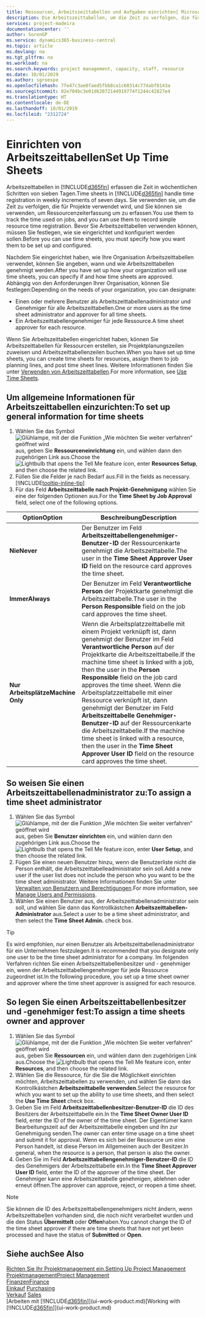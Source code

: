 ```yaml
---
title: Ressourcen, Arbeitszeittabellen und Aufgaben einrichten| Microsoft Docs
description: Die Arbeitszeittabellen, um die Zeit zu verfolgen, die für Projekte verwendet wurde und Ressourcen verwendet wurde und halfen Ihnen mit Projektmanagement, der Stellenbesetzung und der Kapazität
services: project-madeira
documentationcenter: ''
author: SorenGP
ms.service: dynamics365-business-central
ms.topic: article
ms.devlang: na
ms.tgt_pltfrm: na
ms.workload: na
ms.search.keywords: project management, capacity, staff, resource
ms.date: 10/01/2019
ms.author: sgroespe
ms.openlocfilehash: 7fe47c3ae0faed5fbb8ca1c60314c774abf8143a
ms.sourcegitcommit: 02e704bc3e01d62072144919774f1244c42827e4
ms.translationtype: HT
ms.contentlocale: de-DE
ms.lasthandoff: 10/01/2019
ms.locfileid: "2312724"
---
```

# <a name="set-up-time-sheets"></a><span data-ttu-id="89f8d-103">Einrichten von Arbeitszeittabellen</span><span class="sxs-lookup"><span data-stu-id="89f8d-103">Set Up Time Sheets</span></span>
<span data-ttu-id="89f8d-104">Arbeitszeittabellen in [!INCLUDE[d365fin](includes/d365fin_md.md)] erfassen die Zeit in wöchentlichen Schritten von sieben Tagen.</span><span class="sxs-lookup"><span data-stu-id="89f8d-104">Time sheets in [!INCLUDE[d365fin](includes/d365fin_md.md)] handle time registration in weekly increments of seven days.</span></span> <span data-ttu-id="89f8d-105">Sie verwenden sie, um die Zeit zu verfolgen, die für Projekte verwendet wird, und Sie können sie verwenden, um Ressourcenzeiterfassung um zu erfassen.</span><span class="sxs-lookup"><span data-stu-id="89f8d-105">You use them to track the time used on jobs, and you can use them to record simple resource time registration.</span></span> <span data-ttu-id="89f8d-106">Bevor Sie Arbeitszeittabellen verwenden können, müssen Sie festlegen, wie sie eingerichtet und konfiguriert werden sollen.</span><span class="sxs-lookup"><span data-stu-id="89f8d-106">Before you can use time sheets, you must specify how you want them to be set up and configured.</span></span>

<span data-ttu-id="89f8d-107">Nachdem Sie eingerichtet haben, wie Ihre Organisation Arbeitszeittabellen verwendet, können Sie angeben, wann und wie Arbeitszeittabellen genehmigt werden.</span><span class="sxs-lookup"><span data-stu-id="89f8d-107">After you have set up how your organization will use time sheets, you can specify if and how time sheets are approved.</span></span> <span data-ttu-id="89f8d-108">Abhängig von den Anforderungen Ihrer Organisation, können Sie festlegen:</span><span class="sxs-lookup"><span data-stu-id="89f8d-108">Depending on the needs of your organization, you can designate:</span></span>

* <span data-ttu-id="89f8d-109">Einen oder mehrere Benutzer als Arbeitszeittabellenadministrator und Genehmiger für alle Arbeitszeittabellen.</span><span class="sxs-lookup"><span data-stu-id="89f8d-109">One or more users as the time sheet administrator and approver for all time sheets.</span></span>
* <span data-ttu-id="89f8d-110">Ein Arbeitszeittabellengenehmiger für jede Ressource.</span><span class="sxs-lookup"><span data-stu-id="89f8d-110">A time sheet approver for each resource.</span></span>

<span data-ttu-id="89f8d-111">Wenn Sie Arbeitszeittabellen eingerichtet haben, können Sie Arbeitszeittabellen für Ressourcen erstellen, sie Projektplanungszeilen zuweisen und Arbeitszeittabellenzeilen buchen.</span><span class="sxs-lookup"><span data-stu-id="89f8d-111">When you have set up time sheets, you can create time sheets for resources, assign them to job planning lines, and post time sheet lines.</span></span> <span data-ttu-id="89f8d-112">Weitere Informationen finden Sie unter [Verwenden von Arbeitszeittabellen](projects-how-use-time-sheets.md).</span><span class="sxs-lookup"><span data-stu-id="89f8d-112">For more information, see [Use Time Sheets](projects-how-use-time-sheets.md).</span></span>

## <a name="to-set-up-general-information-for-time-sheets"></a><span data-ttu-id="89f8d-113">Um allgemeine Informationen für Arbeitszeittabellen einzurichten:</span><span class="sxs-lookup"><span data-stu-id="89f8d-113">To set up general information for time sheets</span></span>
1. <span data-ttu-id="89f8d-114">Wählen Sie das Symbol ![Glühlampe, mit der die Funktion „Wie möchten Sie weiter verfahren“ geöffnet wird](media/ui-search/search_small.png "Wie möchten Sie weiter verfahren?") aus, geben Sie **Ressourceneinrichtung** ein, und wählen dann den zugehörigen Link aus.</span><span class="sxs-lookup"><span data-stu-id="89f8d-114">Choose the ![Lightbulb that opens the Tell Me feature](media/ui-search/search_small.png "Tell me what you want to do") icon, enter **Resources Setup**, and then choose the related link.</span></span>  
2. <span data-ttu-id="89f8d-115">Füllen Sie die Felder je nach Bedarf aus.</span><span class="sxs-lookup"><span data-stu-id="89f8d-115">Fill in the fields as necessary.</span></span> [!INCLUDE[tooltip-inline-tip](includes/tooltip-inline-tip_md.md)]
3. <span data-ttu-id="89f8d-116">Für das Feld **Arbeitszeittabelle nach Projekt-Genehmigung** wählen Sie eine der folgenden Optionen aus.</span><span class="sxs-lookup"><span data-stu-id="89f8d-116">For the **Time Sheet by Job Approval** field, select one of the following options.</span></span>

| <span data-ttu-id="89f8d-117">Option</span><span class="sxs-lookup"><span data-stu-id="89f8d-117">Option</span></span> | <span data-ttu-id="89f8d-118">Beschreibung</span><span class="sxs-lookup"><span data-stu-id="89f8d-118">Description</span></span> |
| --- | --- |
| <span data-ttu-id="89f8d-119">**Nie**</span><span class="sxs-lookup"><span data-stu-id="89f8d-119">**Never**</span></span> |<span data-ttu-id="89f8d-120">Der Benutzer im Feld **Arbeitszeittabellengenehmiger-Benutzer-ID** der Ressourcenkarte genehmigt die Arbeitszeittabelle.</span><span class="sxs-lookup"><span data-stu-id="89f8d-120">The user in the **Time Sheet Approver User ID** field on the resource card approves the time sheet.</span></span> |
| <span data-ttu-id="89f8d-121">**Immer**</span><span class="sxs-lookup"><span data-stu-id="89f8d-121">**Always**</span></span> |<span data-ttu-id="89f8d-122">Der Benutzer im Feld **Verantwortliche Person** der Projektkarte genehmigt die Arbeitszeittabelle.</span><span class="sxs-lookup"><span data-stu-id="89f8d-122">The user in the **Person Responsible** field on the job card approves the time sheet.</span></span> |
| <span data-ttu-id="89f8d-123">**Nur Arbeitsplätze**</span><span class="sxs-lookup"><span data-stu-id="89f8d-123">**Machine Only**</span></span> |<span data-ttu-id="89f8d-124">Wenn die Arbeitsplatzzeittabelle mit einem Projekt verknüpft ist, dann genehmigt der Benutzer im Feld **Verantwortliche Person** auf der Projektkarte die Arbeitszeittabelle.</span><span class="sxs-lookup"><span data-stu-id="89f8d-124">If the machine time sheet is linked with a job, then the user in the **Person Responsible** field on the job card approves the time sheet.</span></span> <span data-ttu-id="89f8d-125">Wenn die Arbeitsplatzzeittabelle mit einer Ressource verknüpft ist, dann genehmigt der Benutzer im Feld **Arbeitszeittabelle Genehmiger-Benutzer-ID** auf der Ressourcenkarte die Arbeitszeittabelle.</span><span class="sxs-lookup"><span data-stu-id="89f8d-125">If the machine time sheet is linked with a resource, then the user in the **Time Sheet Approver User ID** field on the resource card approves the time sheet.</span></span> |

## <a name="to-assign-a-time-sheet-administrator"></a><span data-ttu-id="89f8d-126">So weisen Sie einen Arbeitszeittabellenadministrator zu:</span><span class="sxs-lookup"><span data-stu-id="89f8d-126">To assign a time sheet administrator</span></span>
1. <span data-ttu-id="89f8d-127">Wählen Sie das Symbol ![Glühlampe, mit der die Funktion „Wie möchten Sie weiter verfahren“ geöffnet wird](media/ui-search/search_small.png "Wie möchten Sie weiter verfahren?") aus, geben Sie **Benutzer einrichten** ein, und wählen dann den zugehörigen Link aus.</span><span class="sxs-lookup"><span data-stu-id="89f8d-127">Choose the ![Lightbulb that opens the Tell Me feature](media/ui-search/search_small.png "Tell me what you want to do") icon, enter **User Setup**, and then choose the related link.</span></span>  
2. <span data-ttu-id="89f8d-128">Fügen Sie einen neuen Benutzer hinzu, wenn die Benutzerliste nicht die Person enthält, die Arbeitszeittabelleadministrator sein soll.</span><span class="sxs-lookup"><span data-stu-id="89f8d-128">Add a new user if the user list does not include the person who you want to be the time sheet administrator.</span></span> <span data-ttu-id="89f8d-129">Weitere Informationen finden Sie unter [Verwalten von Benutzern und Berechtigungen](ui-how-users-permissions.md).</span><span class="sxs-lookup"><span data-stu-id="89f8d-129">For more information, see [Manage Users and Permissions](ui-how-users-permissions.md).</span></span>
3. <span data-ttu-id="89f8d-130">Wählen Sie einen Benutzer aus, der Arbeitszeittabellenadministrator sein soll, und wählen Sie dann das Kontrollkästchen **Arbeitszeittabellen-Administrator** aus.</span><span class="sxs-lookup"><span data-stu-id="89f8d-130">Select a user to be a time sheet administrator, and then select the **Time Sheet Admin.** check box.</span></span>  

> [!TIP]  
>   <span data-ttu-id="89f8d-131">Es wird empfohlen, nur einen Benutzer als Arbeitszeittabellenadministrator für ein Unternehmen festzulegen.</span><span class="sxs-lookup"><span data-stu-id="89f8d-131">It is recommended that you designate only one user to be the time sheet administrator for a company.</span></span> <span data-ttu-id="89f8d-132">Im folgenden Verfahren richten Sie einen Arbeitszeittabellenbesitzer und - genehmiger ein, wenn der Arbeitszeittabellengenehmiger für jede Ressource zugeordnet ist.</span><span class="sxs-lookup"><span data-stu-id="89f8d-132">In the following procedure, you set up a time sheet owner and approver where the time sheet approver is assigned for each resource.</span></span>  

## <a name="to-assign-a-time-sheets-owner-and-approver"></a><span data-ttu-id="89f8d-133">So legen Sie einen Arbeitszeittabellenbesitzer und -genehmiger fest:</span><span class="sxs-lookup"><span data-stu-id="89f8d-133">To assign a time sheets owner and approver</span></span>
1. <span data-ttu-id="89f8d-134">Wählen Sie das Symbol ![Glühlampe, mit der die Funktion „Wie möchten Sie weiter verfahren“ geöffnet wird](media/ui-search/search_small.png "Wie möchten Sie weiter verfahren?") aus, geben Sie **Ressourcen** ein, und wählen dann den zugehörigen Link aus.</span><span class="sxs-lookup"><span data-stu-id="89f8d-134">Choose the ![Lightbulb that opens the Tell Me feature](media/ui-search/search_small.png "Tell me what you want to do") icon, enter **Resources**, and then choose the related link.</span></span>
2. <span data-ttu-id="89f8d-135">Wählen Sie die Ressource, für die Sie die Möglichkeit einrichten möchten, Arbeitszeittabellen zu verwenden, und wählen Sie dann das Kontrollkästchen **Arbeitszeittabelle verwenden**.</span><span class="sxs-lookup"><span data-stu-id="89f8d-135">Select the resource for which you want to set up the ability to use time sheets, and then select the **Use Time Sheet** check box.</span></span>  
3. <span data-ttu-id="89f8d-136">Geben Sie im Feld **Arbeitszeittabellenbesitzer-Benutzer-ID** die ID des Besitzers der Arbeitszeittabelle ein.</span><span class="sxs-lookup"><span data-stu-id="89f8d-136">In the **Time Sheet Owner User ID** field, enter the ID of the owner of the time sheet.</span></span> <span data-ttu-id="89f8d-137">Der Eigentümer kann Bearbeitungszeit auf der Arbeitszeittabelle eingeben und ihn zur Genehmigung senden.</span><span class="sxs-lookup"><span data-stu-id="89f8d-137">The owner can enter time usage on a time sheet and submit it for approval.</span></span> <span data-ttu-id="89f8d-138">Wenn es sich bei der Ressource um eine Person handelt, ist diese Person im Allgemeinen auch der Besitzer.</span><span class="sxs-lookup"><span data-stu-id="89f8d-138">In general, when the resource is a person, that person is also the owner.</span></span>  
4. <span data-ttu-id="89f8d-139">Geben Sie im Feld **Arbeitszeittabellengenehmiger-Benutzer-ID** die ID des Genehmigers der Arbeitszeittabelle ein.</span><span class="sxs-lookup"><span data-stu-id="89f8d-139">In the **Time Sheet Approver User ID** field, enter the ID of the approver of the time sheet.</span></span> <span data-ttu-id="89f8d-140">Der Genehmiger kann eine Arbeitszeittabelle genehmigen, ablehnen oder erneut öffnen.</span><span class="sxs-lookup"><span data-stu-id="89f8d-140">The approver can approve, reject, or reopen a time sheet.</span></span>  

> [!NOTE]  
>   <span data-ttu-id="89f8d-141">Sie können die ID des Arbeitszeittabellengenehmigers nicht ändern, wenn Arbeitszeittabellen vorhanden sind, die noch nicht verarbeitet wurden und die den Status **Übermittelt** oder **Offen**haben.</span><span class="sxs-lookup"><span data-stu-id="89f8d-141">You cannot change the ID of the time sheet approver if there are time sheets that have not yet been processed and have the status of **Submitted** or **Open**.</span></span>

## <a name="see-also"></a><span data-ttu-id="89f8d-142">Siehe auch</span><span class="sxs-lookup"><span data-stu-id="89f8d-142">See Also</span></span>
[<span data-ttu-id="89f8d-143">Richten Sie Ihr Projektmanagement ein.</span><span class="sxs-lookup"><span data-stu-id="89f8d-143">Setting Up Project Management</span></span>](projects-setup-projects.md)  
[<span data-ttu-id="89f8d-144">Projektmanagement</span><span class="sxs-lookup"><span data-stu-id="89f8d-144">Project Management</span></span>](projects-manage-projects.md)  
[<span data-ttu-id="89f8d-145">Finanzen</span><span class="sxs-lookup"><span data-stu-id="89f8d-145">Finance</span></span>](finance.md)  
<span data-ttu-id="89f8d-146">[Einkauf](purchasing-manage-purchasing.md)       </span><span class="sxs-lookup"><span data-stu-id="89f8d-146">[Purchasing](purchasing-manage-purchasing.md)       </span></span>  
<span data-ttu-id="89f8d-147">[Verkauf](sales-manage-sales.md)    </span><span class="sxs-lookup"><span data-stu-id="89f8d-147">[Sales](sales-manage-sales.md)    </span></span>  
<span data-ttu-id="89f8d-148">[Arbeiten mit [!INCLUDE[d365fin](includes/d365fin_md.md)]](ui-work-product.md)</span><span class="sxs-lookup"><span data-stu-id="89f8d-148">[Working with [!INCLUDE[d365fin](includes/d365fin_md.md)]](ui-work-product.md)</span></span>  
